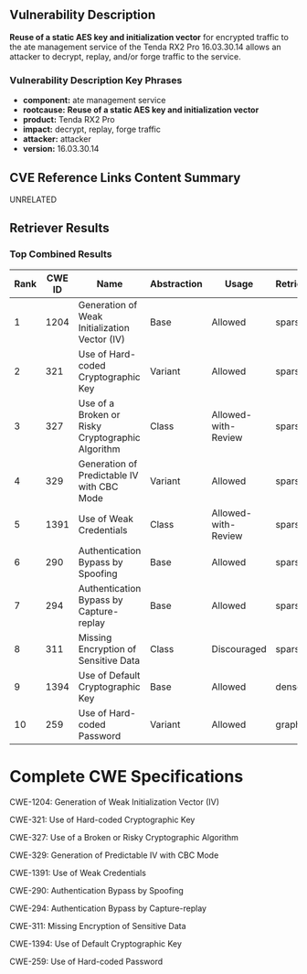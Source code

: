 ## Vulnerability Description
**Reuse of a static AES key and initialization vector** for encrypted traffic to the ate management service of the Tenda RX2 Pro 16.03.30.14 allows an attacker to decrypt, replay, and/or forge traffic to the service.

### Vulnerability Description Key Phrases
- **component:** ate management service
- **rootcause:** **Reuse of a static AES key and initialization vector**
- **product:** Tenda RX2 Pro
- **impact:** decrypt, replay, forge traffic
- **attacker:** attacker
- **version:** 16.03.30.14

## CVE Reference Links Content Summary
UNRELATED

## Retriever Results

### Top Combined Results

| Rank | CWE ID | Name | Abstraction | Usage  | Retrievers | Individual Scores |
|------|--------|------|-------------|-------|------------|-------------------|
| 1 | 1204 | Generation of Weak Initialization Vector (IV) | Base | Allowed | sparse | 0.383 |
| 2 | 321 | Use of Hard-coded Cryptographic Key | Variant | Allowed | sparse | 0.356 |
| 3 | 327 | Use of a Broken or Risky Cryptographic Algorithm | Class | Allowed-with-Review | sparse | 0.311 |
| 4 | 329 | Generation of Predictable IV with CBC Mode | Variant | Allowed | sparse | 0.299 |
| 5 | 1391 | Use of Weak Credentials | Class | Allowed-with-Review | sparse | 0.289 |
| 6 | 290 | Authentication Bypass by Spoofing | Base | Allowed | sparse | 0.276 |
| 7 | 294 | Authentication Bypass by Capture-replay | Base | Allowed | sparse | 0.269 |
| 8 | 311 | Missing Encryption of Sensitive Data | Class | Discouraged | sparse | 0.266 |
| 9 | 1394 | Use of Default Cryptographic Key | Base | Allowed | dense | 0.516 |
| 10 | 259 | Use of Hard-coded Password | Variant | Allowed | graph | 0.003 |



# Complete CWE Specifications

CWE-1204: Generation of Weak Initialization Vector (IV)

CWE-321: Use of Hard-coded Cryptographic Key

CWE-327: Use of a Broken or Risky Cryptographic Algorithm

CWE-329: Generation of Predictable IV with CBC Mode

CWE-1391: Use of Weak Credentials

CWE-290: Authentication Bypass by Spoofing

CWE-294: Authentication Bypass by Capture-replay

CWE-311: Missing Encryption of Sensitive Data

CWE-1394: Use of Default Cryptographic Key

CWE-259: Use of Hard-coded Password